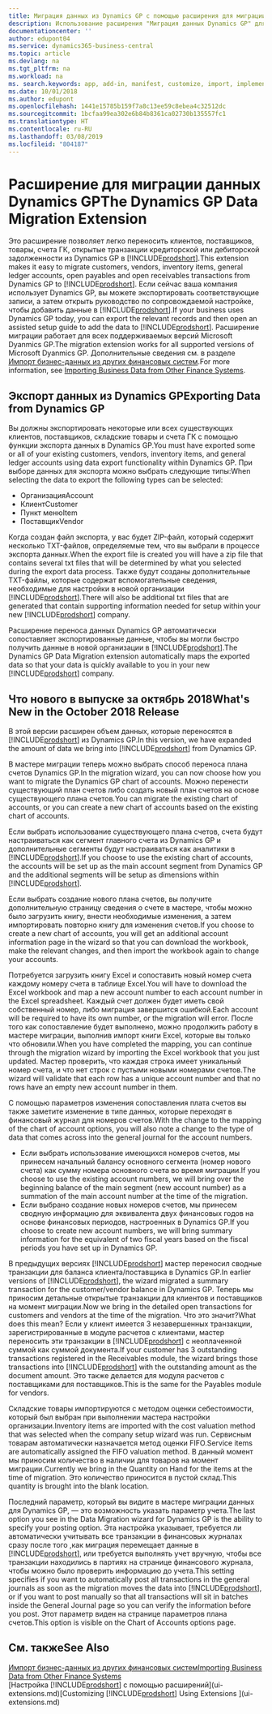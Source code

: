 ```yaml
---
title: Миграция данных из Dynamics GP с помощью расширения для миграции данных | Microsoft Docs
description: Использование расширения "Миграция данных Dynamics GP" для переноса клиентов, поставщиков, товаров, счетов ГК, открытых транзакций кредиторской или дебиторской задолженности из Dynamics GP в Business Central.
documentationcenter: ''
author: edupont04
ms.service: dynamics365-business-central
ms.topic: article
ms.devlang: na
ms.tgt_pltfrm: na
ms.workload: na
ms. search.keywords: app, add-in, manifest, customize, import, implement
ms.date: 10/01/2018
ms.author: edupont
ms.openlocfilehash: 1441e15785b159f7a8c13ee59c8ebea4c32512dc
ms.sourcegitcommit: 1bcfaa99ea302e6b84b8361ca02730b135557fc1
ms.translationtype: HT
ms.contentlocale: ru-RU
ms.lasthandoff: 03/08/2019
ms.locfileid: "804187"
---
```

# <a name="the-dynamics-gp-data-migration-extension"></a><span data-ttu-id="48150-103">Расширение для миграции данных Dynamics GP</span><span class="sxs-lookup"><span data-stu-id="48150-103">The Dynamics GP Data Migration Extension</span></span> 
<span data-ttu-id="48150-104">Это расширение позволяет легко переносить клиентов, поставщиков, товары, счета ГК, открытые транзакции кредиторской или дебиторской задолженности из Dynamics GP в [!INCLUDE[prodshort](includes/prodshort.md)].</span><span class="sxs-lookup"><span data-stu-id="48150-104">This extension makes it easy to migrate customers, vendors, inventory items, general ledger accounts, open payables and open receivables transactions from Dynamics GP to [!INCLUDE[prodshort](includes/prodshort.md)].</span></span> <span data-ttu-id="48150-105">Если сейчас ваша компания использует Dynamics GP, вы можете экспортировать соответствующие записи, а затем открыть руководство по сопровождаемой настройке, чтобы добавить данные в [!INCLUDE[prodshort](includes/prodshort.md)].</span><span class="sxs-lookup"><span data-stu-id="48150-105">If your business uses Dynamics GP today, you can export the relevant records and then open an assisted setup guide to add the data to [!INCLUDE[prodshort](includes/prodshort.md)].</span></span> <span data-ttu-id="48150-106">Расширение миграции работает для всех поддерживаемых версий Microsoft Dyanmics GP.</span><span class="sxs-lookup"><span data-stu-id="48150-106">The migration extension works for all supported versions of Microsoft Dyanmics GP.</span></span> <span data-ttu-id="48150-107">Дополнительные сведения см. в разделе [Импорт бизнес-данных из других финансовых систем](across-import-data-configuration-packages.md).</span><span class="sxs-lookup"><span data-stu-id="48150-107">For more information, see [Importing Business Data from Other Finance Systems](across-import-data-configuration-packages.md).</span></span>

## <a name="exporting-data-from-dynamics-gp"></a><span data-ttu-id="48150-108">Экспорт данных из Dynamics GP</span><span class="sxs-lookup"><span data-stu-id="48150-108">Exporting Data from Dynamics GP</span></span>
<span data-ttu-id="48150-109">Вы должны экспортировать некоторые или всех существующих клиентов, поставщиков, складские товары и счета ГК с помощью функции экспорта данных в Dynamics GP.</span><span class="sxs-lookup"><span data-stu-id="48150-109">You must have exported some or all of your existing customers, vendors, inventory items, and general ledger accounts using data export functionality within Dynamics GP.</span></span> <span data-ttu-id="48150-110">При выборе данных для экспорта можно выбрать следующие типы:</span><span class="sxs-lookup"><span data-stu-id="48150-110">When selecting the data to export the following types can be selected:</span></span>

* <span data-ttu-id="48150-111">Организация</span><span class="sxs-lookup"><span data-stu-id="48150-111">Account</span></span>  
* <span data-ttu-id="48150-112">Клиент</span><span class="sxs-lookup"><span data-stu-id="48150-112">Customer</span></span>  
* <span data-ttu-id="48150-113">Пункт меню</span><span class="sxs-lookup"><span data-stu-id="48150-113">Item</span></span>  
* <span data-ttu-id="48150-114">Поставщик</span><span class="sxs-lookup"><span data-stu-id="48150-114">Vendor</span></span>  

<span data-ttu-id="48150-115">Когда создан файл экспорта, у вас будет ZIP-файл, который содержит несколько TXT-файлов, определяемые тем, что вы выбрали в процессе экспорта данных.</span><span class="sxs-lookup"><span data-stu-id="48150-115">When the export file is created you will have a zip file that contains several txt files that will be determined by what you selected during the export data process.</span></span>  <span data-ttu-id="48150-116">Также будут созданы дополнительные TXT-файлы, которые содержат вспомогательные сведения, необходимые для настройки в новой организации [!INCLUDE[prodshort](includes/prodshort.md)].</span><span class="sxs-lookup"><span data-stu-id="48150-116">There will also be additional txt files that are generated that contain supporting information needed for setup within your new [!INCLUDE[prodshort](includes/prodshort.md)] company.</span></span>

<span data-ttu-id="48150-117">Расширение переноса данных Dynamics GP автоматически сопоставляет экспортированные данные, чтобы вы могли быстро получить данные в новой организации в [!INCLUDE[prodshort](includes/prodshort.md)].</span><span class="sxs-lookup"><span data-stu-id="48150-117">The Dynamics GP Data Migration extension automatically maps the exported data so that your data is quickly available to you in your new [!INCLUDE[prodshort](includes/prodshort.md)] company.</span></span>

## <a name="whats-new-in-the-october-2018-release"></a><span data-ttu-id="48150-118">Что нового в выпуске за октябрь 2018</span><span class="sxs-lookup"><span data-stu-id="48150-118">What's New in the October 2018 Release</span></span>

<span data-ttu-id="48150-119">В этой версии расширен объем данных, которые переносятся в [!INCLUDE[prodshort](includes/prodshort.md)] из Dynamics GP.</span><span class="sxs-lookup"><span data-stu-id="48150-119">In this version, we have expanded the amount of data we bring into [!INCLUDE[prodshort](includes/prodshort.md)] from Dynamics GP.</span></span>

<span data-ttu-id="48150-120">В мастере миграции теперь можно выбрать способ переноса плана счетов Dynamics GP.</span><span class="sxs-lookup"><span data-stu-id="48150-120">In the migration wizard, you can now choose how you want to migrate the Dynamics GP chart of accounts.</span></span> <span data-ttu-id="48150-121">Можно перенести существующий план счетов либо создать новый план счетов на основе существующего плана счетов.</span><span class="sxs-lookup"><span data-stu-id="48150-121">You can migrate the existing chart of accounts, or you can create a new chart of accounts based on the existing chart of accounts.</span></span>  

<span data-ttu-id="48150-122">Если выбрать использование существующего плана счетов, счета будут настраиваться как сегмент главного счета из Dynamics GP и дополнительные сегменты будут настраиваться как аналитики в [!INCLUDE[prodshort](includes/prodshort.md)].</span><span class="sxs-lookup"><span data-stu-id="48150-122">If you choose to use the existing chart of accounts, the accounts will be set up as the main account segment from Dynamics GP and the additional segments will be setup as dimensions within [!INCLUDE[prodshort](includes/prodshort.md)].</span></span>  

<span data-ttu-id="48150-123">Если выбрать создание нового плана счетов, вы получите дополнительную страницу сведения о счете в мастере, чтобы можно было загрузить книгу, внести необходимые изменения, а затем импортировать повторно книгу для изменения счетов.</span><span class="sxs-lookup"><span data-stu-id="48150-123">If you choose to create a new chart of accounts, you will get an additional account information page in the wizard so that you can download the workbook, make the relevant changes, and then import the workbook again to change your accounts.</span></span>  

<span data-ttu-id="48150-124">Потребуется загрузить книгу Excel и сопоставить новый номер счета каждому номеру счета в таблице Excel.</span><span class="sxs-lookup"><span data-stu-id="48150-124">You will have to download the Excel workbook and map a new account number to each account number in the Excel spreadsheet.</span></span> <span data-ttu-id="48150-125">Каждый счет должен будет иметь свой собственный номер, либо миграция завершится ошибкой.</span><span class="sxs-lookup"><span data-stu-id="48150-125">Each account will be required to have its own number, or the migration will error.</span></span> <span data-ttu-id="48150-126">После того как сопоставление будет выполнено, можно продолжить работу в мастере миграции, выполнив импорт книги Excel, которые вы только что обновили.</span><span class="sxs-lookup"><span data-stu-id="48150-126">When you have completed the mapping, you can continue through the migration wizard by importing the Excel workbook that you just updated.</span></span> <span data-ttu-id="48150-127">Мастер проверить, что каждая строка имеет уникальный номер счета, и что нет строк с пустыми новыми номерами счетов.</span><span class="sxs-lookup"><span data-stu-id="48150-127">The wizard will validate that each row has a unique account number and that no rows have an empty new account number in them.</span></span>  

<span data-ttu-id="48150-128">С помощью параметров изменения сопоставления плата счетов вы также заметите изменение в типе данных, которые переходят в финансовый журнал для номеров счетов.</span><span class="sxs-lookup"><span data-stu-id="48150-128">With the change to the mapping of the chart of account options, you will also note a change to the type of data that comes across into the general journal for the account numbers.</span></span>  

- <span data-ttu-id="48150-129">Если выбрать использование имеющихся номеров счетов, мы принесем начальный балансу основного сегмента (номер нового счета) как сумму номера основного счета во время миграции.</span><span class="sxs-lookup"><span data-stu-id="48150-129">If you choose to use the existing account numbers, we will bring over the beginning balance of the main segment (new account number) as a summation of the main account number at the time of the migration.</span></span>  
- <span data-ttu-id="48150-130">Если выбрано создание новых номеров счетов, мы принесем сводную информацию для эквивалента двух финансовых годов на основе финансовых периодов, настроенных в Dynamics GP.</span><span class="sxs-lookup"><span data-stu-id="48150-130">If you choose to create new account numbers, we will bring summary information for the equivalent of two fiscal years based on the fiscal periods you have set up in Dynamics GP.</span></span>

<span data-ttu-id="48150-131">В предыдущих версиях [!INCLUDE[prodshort](includes/prodshort.md)] мастер переносил сводные транзакции для баланса клиента/поставщика в Dynamics GP.</span><span class="sxs-lookup"><span data-stu-id="48150-131">In earlier versions of [!INCLUDE[prodshort](includes/prodshort.md)], the wizard migrated a summary transaction for the customer/vendor balance in Dynamics GP.</span></span> <span data-ttu-id="48150-132">Теперь мы приносим детальные открытые транзакции для клиентов и поставщиков на момент миграции.</span><span class="sxs-lookup"><span data-stu-id="48150-132">Now we bring in the detailed open transactions for customers and vendors at the time of the migration.</span></span> <span data-ttu-id="48150-133">Что это значит?</span><span class="sxs-lookup"><span data-stu-id="48150-133">What does this mean?</span></span> <span data-ttu-id="48150-134">Если у клиент имеется 3 незавершенных транзакции, зарегистрированные в модуле расчетов с клиентами, мастер переносить эти транзакции в [!INCLUDE[prodshort](includes/prodshort.md)] с неоплаченной суммой как суммой документа.</span><span class="sxs-lookup"><span data-stu-id="48150-134">If your customer has 3 outstanding transactions registered in the Receivables module, the wizard brings those transactions into [!INCLUDE[prodshort](includes/prodshort.md)] with the outstanding amount as the document amount.</span></span> <span data-ttu-id="48150-135">Это также делается для модуля расчетов с поставщиками для поставщиков.</span><span class="sxs-lookup"><span data-stu-id="48150-135">This is the same for the Payables module for vendors.</span></span>  

<span data-ttu-id="48150-136">Складские товары импортируются с методом оценки себестоимости, который был выбран при выполнении мастера настройки организации.</span><span class="sxs-lookup"><span data-stu-id="48150-136">Inventory items are imported with the cost valuation method that was selected when the company setup wizard was run.</span></span> <span data-ttu-id="48150-137">Сервисным товарам автоматически назначается метод оценки FIFO.</span><span class="sxs-lookup"><span data-stu-id="48150-137">Service items are automatically assigned the FIFO valuation method.</span></span> <span data-ttu-id="48150-138">В данный момент мы приносим количество в наличии для товаров на момент миграции.</span><span class="sxs-lookup"><span data-stu-id="48150-138">Currently we bring in the Quantity on Hand for the items at the time of migration.</span></span>  <span data-ttu-id="48150-139">Это количество приносится в пустой склад.</span><span class="sxs-lookup"><span data-stu-id="48150-139">This quantity is brought into the blank location.</span></span>  

<span data-ttu-id="48150-140">Последний параметр, который вы видите в мастере миграции данных для Dynamics GP, — это возможность указать параметр учета.</span><span class="sxs-lookup"><span data-stu-id="48150-140">The last option you see in the Data Migration wizard for Dynamics GP is the ability to specify your posting option.</span></span> <span data-ttu-id="48150-141">Эта настройка указывает, требуется ли автоматически учитывать все транзакции в финансовых журналах сразу после того ,как миграция перемещает данные в [!INCLUDE[prodshort](includes/prodshort.md)], или требуется выполнять учет вручную, чтобы все транзакции находились в партиях на странице финансового журнала, чтобы можно было проверить информацию до учета.</span><span class="sxs-lookup"><span data-stu-id="48150-141">This setting specifies if you want to automatically post all transactions in the general journals as soon as the migration moves the data into [!INCLUDE[prodshort](includes/prodshort.md)], or if you want to post manually so that all transactions will sit in batches inside the General Journal page so you can verify the information before you post.</span></span> <span data-ttu-id="48150-142">Этот параметр виден на странице параметров плана счетов.</span><span class="sxs-lookup"><span data-stu-id="48150-142">This option is visible on the Chart of Accounts options page.</span></span>


## <a name="see-also"></a><span data-ttu-id="48150-143">См. также</span><span class="sxs-lookup"><span data-stu-id="48150-143">See Also</span></span>
[<span data-ttu-id="48150-144">Импорт бизнес-данных из других финансовых систем</span><span class="sxs-lookup"><span data-stu-id="48150-144">Importing Business Data from Other Finance Systems</span></span>](across-import-data-configuration-packages.md)  
<span data-ttu-id="48150-145">[Настройка [!INCLUDE[prodshort](includes/prodshort.md)] с помощью расширений](ui-extensions.md)</span><span class="sxs-lookup"><span data-stu-id="48150-145">[Customizing [!INCLUDE[prodshort](includes/prodshort.md)] Using Extensions ](ui-extensions.md)</span></span>  
